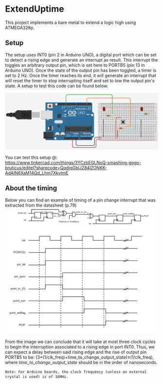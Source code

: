 # ExtendUptime
This project implements a bare metal to extend a logic high using ATMEGA328p.

## Setup
The setup uses INT0 (pin 2 in Arduino UNO), a digital port which can be set to detect a rising edge and generate an interrupt as result. This interrupt the toggles an arbitrary output pin, which is set here to PORTB5 (pin 13 in Arduino UNO). Once the state of the output pin has been toggled, a timer is set to 2 Hz. Once the timer reaches its end, it will generate an interrupt that will reset the timer to stop interrupting itself and set to low the output pin's state. A setup to test this code can be found below.

![setup](Doc/HighLevelSchematic.png)

You can test this setup @: https://www.tinkercad.com/things/3YCzbEGLNoQ-smashing-gogo-bruticus/editel?sharecode=QqdjqGblJZ84lZONKK-AdAIN6XaM14Qd_Lhm7XkvtmE

## About the timing
Below you can find an example of timing of a pin change interrupt that was extracted from the datasheet (p.79)
![setup](Doc/TimingInterrupt.png)

From the image we can conclude that it will take at most three clock cycles to begin the interruption associated to a rising edge in port INT0. Thus, we can expect a delay between said rising edge and the rise of output pin PORTB5 to be: (3*(1/clk_freq)+time_to_change_output_state)±(1/clk_freq), where *time_to_change_output_state* should be in the order of nanoseconds.

```
Note: For Arduino boards, the clock frequency (unless an external crystal is used) is of 16MHz.
```